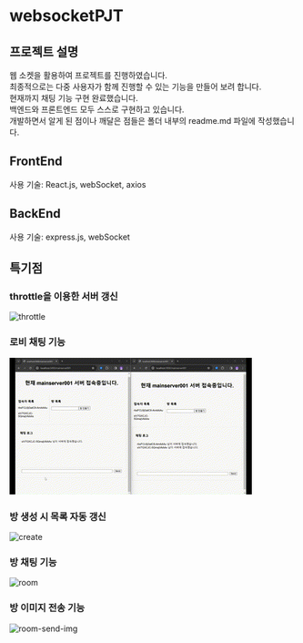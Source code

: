 # websocketPJT

## 프로젝트 설명
웹 소켓을 활용하여 프로젝트를 진행하였습니다.<br>
최종적으로는 다중 사용자가 함께 진행할 수 있는 기능을 만들어 보려 합니다.<br>
현재까지 채팅 기능 구현 완료했습니다.<br>
백엔드와 프론트엔드 모두 스스로 구현하고 있습니다.<br>
개발하면서 알게 된 점이나 깨달은 점들은 폴더 내부의 readme.md 파일에 작성했습니다.

## FrontEnd
사용 기술: React.js, webSocket, axios

## BackEnd
사용 기술: express.js, webSocket

## 특기점

### throttle을 이용한 서버 갱신
![throttle](assets/throttle.gif)

### 로비 채팅 기능
![lobby_chat](assets\lobby_chat.gif)

### 방 생성 시 목록 자동 갱신
![create](assets\create-room.gif)

### 방 채팅 기능
![room](assets\room-chat.gif)

### 방 이미지 전송 기능
![room-send-img](assets\room-send-img.gif)